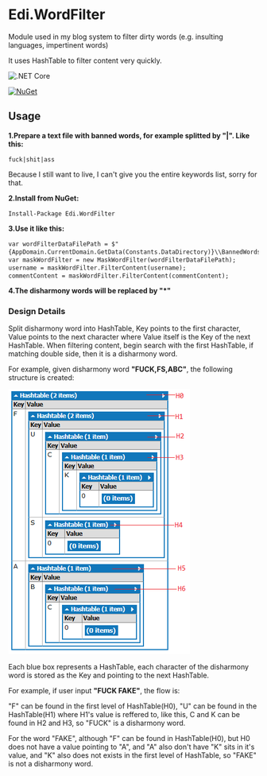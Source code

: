 # Edi.WordFilter

Module used in my blog system to filter dirty words (e.g. insulting languages, impertinent words)

It uses HashTable to filter content very quickly.

![.NET Core](https://github.com/EdiWang/Edi.WordFilter/workflows/.NET%20Core/badge.svg)

[![NuGet][main-nuget-badge]][main-nuget]

[main-nuget]: https://www.nuget.org/packages/Edi.WordFilter/
[main-nuget-badge]: https://img.shields.io/nuget/v/Edi.WordFilter.svg?style=flat-square&label=nuget

## Usage

**1.Prepare a text file with banned words, for example splitted by "|". Like this:**
```
fuck|shit|ass
```
Because I still want to live, I can't give you the entire keywords list, sorry for that.

**2.Install from NuGet:**
```
Install-Package Edi.WordFilter
```

**3.Use it like this:**
```
var wordFilterDataFilePath = $"{AppDomain.CurrentDomain.GetData(Constants.DataDirectory)}\\BannedWords.txt";
var maskWordFilter = new MaskWordFilter(wordFilterDataFilePath);
username = maskWordFilter.FilterContent(username);
commentContent = maskWordFilter.FilterContent(commentContent);
```

**4.The disharmony words will be replaced by "*"**

### Design Details

Split disharmony word into HashTable, Key points to the first character, Value points to the next character where Value itself is the Key of the next HashTable. When filtering content, begin search with the first HashTable, if matching double side, then it is a disharmony word.

For example, given disharmony word **"FUCK,FS,ABC"**, the following structure is created:

![image](https://raw.githubusercontent.com/EdiWang/Edi.WordFilter/master/img/doc-hashtable-structure.png)

Each blue box represents a HashTable, each character of the disharmony word is stored as the Key and pointing to the next HashTable.

For example, if user input **"FUCK FAKE"**, the flow is:

"F" can be found in the first level of HashTable(H0), "U" can be found in the HashTable(H1) where H1's value is reffered to, like this, C and K can be found in H2 and H3, so "FUCK" is a disharmony word.

For the word "FAKE", although "F" can be found in HashTable(H0), but H0 does not have a value pointing to "A", and "A" also don't have "K" sits in it's value, and "K" also does not exists in the first level of HashTable, so "FAKE" is not a disharmony word.
